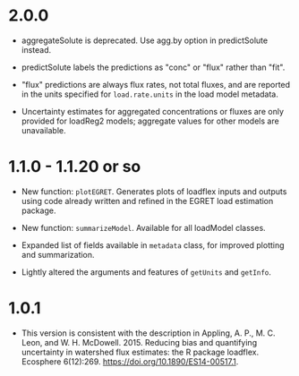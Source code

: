 # 2.0.0

* aggregateSolute is deprecated. Use agg.by option in predictSolute instead.

* predictSolute labels the predictions as "conc" or "flux" rather than "fit".

* "flux" predictions are always flux rates, not total fluxes, and are reported
in the units specified for `load.rate.units` in the load model metadata.

* Uncertainty estimates for aggregated concentrations or fluxes are only
provided for loadReg2 models; aggregate values for other models are unavailable.

# 1.1.0 - 1.1.20 or so

* New function: `plotEGRET`. Generates plots of loadflex inputs and outputs 
using code already written and refined in the EGRET load estimation package.

* New function: `summarizeModel`. Available for all loadModel classes.

* Expanded list of fields available in `metadata` class, for improved plotting
and summarization.

* Lightly altered the arguments and features of `getUnits` and `getInfo`.


# 1.0.1

* This version is consistent with the description in Appling, A. P., M. C. Leon,
and W. H. McDowell. 2015. Reducing bias and quantifying uncertainty in watershed
flux estimates: the R package loadflex. Ecosphere 6(12):269. 
https://doi.org/10.1890/ES14-00517.1.
